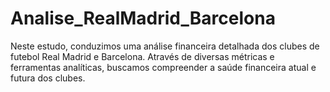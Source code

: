 # Analise_RealMadrid_Barcelona
Neste estudo, conduzimos uma análise financeira detalhada dos clubes de futebol Real Madrid e Barcelona. Através de diversas métricas e ferramentas analíticas, buscamos compreender a saúde financeira atual e futura dos clubes.
